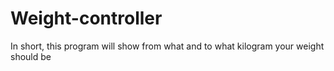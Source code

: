 # Weight-controller
In short, this program will show from what and to what kilogram your weight should be
